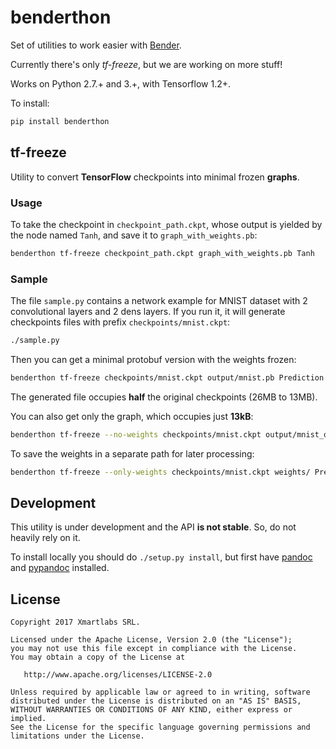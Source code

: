 # benderthon

Set of utilities to work easier with [Bender](https://github.com/xmartlabs/Bender).

Currently there's only *tf-freeze*, but we are working on more stuff!

Works on Python 2.7.+ and 3.+, with Tensorflow 1.2+.

To install:

```bash
pip install benderthon
```

## tf-freeze

Utility to convert **TensorFlow** checkpoints into minimal frozen **graphs**.

### Usage

To take the checkpoint in `checkpoint_path.ckpt`, whose output is yielded by the node named `Tanh`, and save it to `graph_with_weights.pb`:

```bash
benderthon tf-freeze checkpoint_path.ckpt graph_with_weights.pb Tanh
```

### Sample

The file `sample.py` contains a network example for MNIST dataset with 2 convolutional layers and 2 dens layers. If you run it, it will generate checkpoints files with prefix `checkpoints/mnist.ckpt`:

```bash
./sample.py
```

Then you can get a minimal protobuf version with the weights frozen:

```bash
benderthon tf-freeze checkpoints/mnist.ckpt output/mnist.pb Prediction
```

The generated file occupies **half** the original checkpoints (26MB to 13MB).


You can also get only the graph, which occupies just **13kB**:

```bash
benderthon tf-freeze --no-weights checkpoints/mnist.ckpt output/mnist_only_graph.pb Prediction
```

To save the weights in a separate path for later processing:

```bash
benderthon tf-freeze --only-weights checkpoints/mnist.ckpt weights/ Prediction
```

## Development

This utility is under development and the API **is not stable**. So, do not heavily rely on it.

To install locally you should do ```./setup.py install```, but first have [pandoc](http://pandoc.org/) and [pypandoc](https://github.com/bebraw/pypandoc) installed.

## License

```
Copyright 2017 Xmartlabs SRL.

Licensed under the Apache License, Version 2.0 (the "License");
you may not use this file except in compliance with the License.
You may obtain a copy of the License at

   http://www.apache.org/licenses/LICENSE-2.0

Unless required by applicable law or agreed to in writing, software
distributed under the License is distributed on an "AS IS" BASIS,
WITHOUT WARRANTIES OR CONDITIONS OF ANY KIND, either express or implied.
See the License for the specific language governing permissions and
limitations under the License.
```
